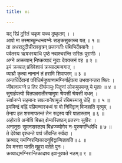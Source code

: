 ```yaml
---
title: ४८

---
```

यद् रिप्रं दुरितं चकृम यच्च दुष्कृतम् । ।  
आपो मा तस्माच्छुन्धन्त्वग्नेः सङ्कसुकाच्च यत् ॥ १ ॥  
ता अधरादुदीचीराववृत्रन् प्रजानतीः पथिभिर्देवयानैः ।  
पर्वतस्य ऋषभस्याधि पृष्ठे नवाश्चरन्ति सरितः पुराणीः ।  
अग्ने अक्रव्यान् निष्क्रव्यादं नुदाः देवयजनं वह ॥ २ ॥  
इमं क्रव्यात् प्रविवेशायं क्रव्यादमन्वगात् ।  
व्याघ्रौ कृत्वा नानानं तं हरामि शिवापरम् ॥ ३ ॥  
अन्तर्धिर्देवानां परिधिर्मनुष्याणामग्निर्गार्हपत्य उभयानन्तरा श्रितः ।  
जीवानामग्ने प्र तिर दीर्घमायुः पितॄणां लोकमुपयन्तु ये मृताः ॥ ४ ॥  
सुगार्हपत्यो वितपन्नरातीरुषामुषा श्रेयसीं श्रेयसी दधत् ।  
सर्वानग्ने सहमानः सपत्नानैषामूर्जं रयिमस्मासु धेहि ॥ ॥ ५ ॥  
इममिन्द्रं वह्निं पप्रिमन्वारभध्वं स वो निर्विद्वान् विजहाति मृत्युम् ।  
तेनाप हत शरुमापतन्तं तेन रुद्रस्य परि पातास्ताम् ॥ ६ ॥  
अहोरात्रे अन्वेषि बिभ्रत् क्षेम्यस्तिष्ठन् प्रतरणः सुवीरः ।  
अनातुराः सुमनसस्तल्प बिभ्रज्ज्योगेव नः पुरुषगन्धिरेधि ॥ ७ ॥  
ते देवेष्वा वृश्चन्ते पापं जीवन्ति सर्वदा ।  
क्रव्याद् यमग्निरन्तिकादनुविद्वान्वितावति॥ ८ ॥  
प्रेव मनसा पतति मुहुरा वर्तते पुनः।  
क्रव्याद्यमग्निरान्तिकादश्व इवानुवपते नडम्॥ ९ ॥  